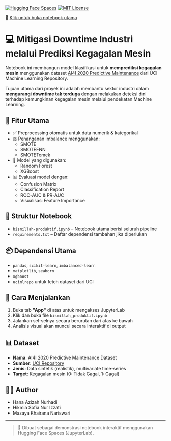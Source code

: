 [![Hugging Face Spaces](https://img.shields.io/badge/🤗%20HuggingFace-Spaces-blue)](https://huggingface.co/spaces/<username>/<space-name>)
[![MIT License](https://img.shields.io/badge/license-MIT-green.svg)](LICENSE)

📓 [Klik untuk buka notebook utama](./bismillah_produktif.ipynb)

# 💻 Mitigasi Downtime Industri melalui Prediksi Kegagalan Mesin

Notebook ini membangun model klasifikasi untuk **memprediksi kegagalan mesin** menggunakan dataset [AI4I 2020 Predictive Maintenance](https://archive.ics.uci.edu/dataset/601/ai4i+2020+predictive+maintenance+dataset) dari UCI Machine Learning Repository.

Tujuan utama dari proyek ini adalah membantu sektor industri dalam **mengurangi downtime tak terduga** dengan melakukan deteksi dini terhadap kemungkinan kegagalan mesin melalui pendekatan Machine Learning.

## 🧠 Fitur Utama

- ✅ Preprocessing otomatis untuk data numerik & kategorikal
- ⚖️ Penanganan imbalance menggunakan:
  - SMOTE
  - SMOTEENN
  - SMOTETomek
- 🌲 Model yang digunakan:
  - Random Forest
  - XGBoost
- 📊 Evaluasi model dengan:
  - Confusion Matrix
  - Classification Report
  - ROC-AUC & PR-AUC
  - Visualisasi Feature Importance

## 📂 Struktur Notebook

- `bismillah-produktif.ipynb` – Notebook utama berisi seluruh pipeline
- `requirements.txt` – Daftar dependensi tambahan jika diperlukan

## 📦 Dependensi Utama

- `pandas`, `scikit-learn`, `imbalanced-learn`
- `matplotlib`, `seaborn`
- `xgboost`
- `ucimlrepo` untuk fetch dataset dari UCI

## 🚀 Cara Menjalankan

1. Buka tab **"App"** di atas untuk mengakses JupyterLab
2. Klik dan buka file `bismillah_produktif.ipynb`
3. Jalankan sel-selnya secara berurutan dari atas ke bawah
4. Analisis visual akan muncul secara interaktif di output

## 📊 Dataset

- **Nama**: AI4I 2020 Predictive Maintenance Dataset  
- **Sumber**: [UCI Repository](https://archive.ics.uci.edu/dataset/601/ai4i+2020+predictive+maintenance+dataset)  
- **Jenis**: Data sintetik (realistik), multivariate time-series  
- **Target**: Kegagalan mesin (0: Tidak Gagal, 1: Gagal)

## 👩‍💻 Author

- Hana Azizah Nurhadi
- Hikmia Sofia Nur Izzati
- Mazaya Khairana Nariswari

---

> 🐳 Dibuat sebagai demonstrasi notebook interaktif menggunakan Hugging Face Spaces (JupyterLab).
